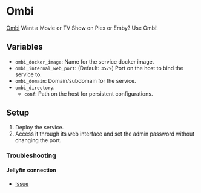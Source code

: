 # Ombi

[Ombi](https://github.com/tidusjar/Ombi) Want a Movie or TV Show on Plex or
Emby? Use Ombi!

## Variables

* `ombi_docker_image`: Name for the service docker image.
* `ombi_internal_web_port`: (Default: `3579`) Port on the host to bind the
   service to.
* `ombi_domain`: Domain/subdomain for the service.
* `ombi_directory`:
   * `conf`: Path on the host for persistent configurations.

## Setup

1. Deploy the service.
1. Access it through its web interface and set the admin password without
   changing the port.

### Troubleshooting

#### Jellyfin connection

* [Issue](https://github.com/tidusjar/Ombi/issues/3245)
